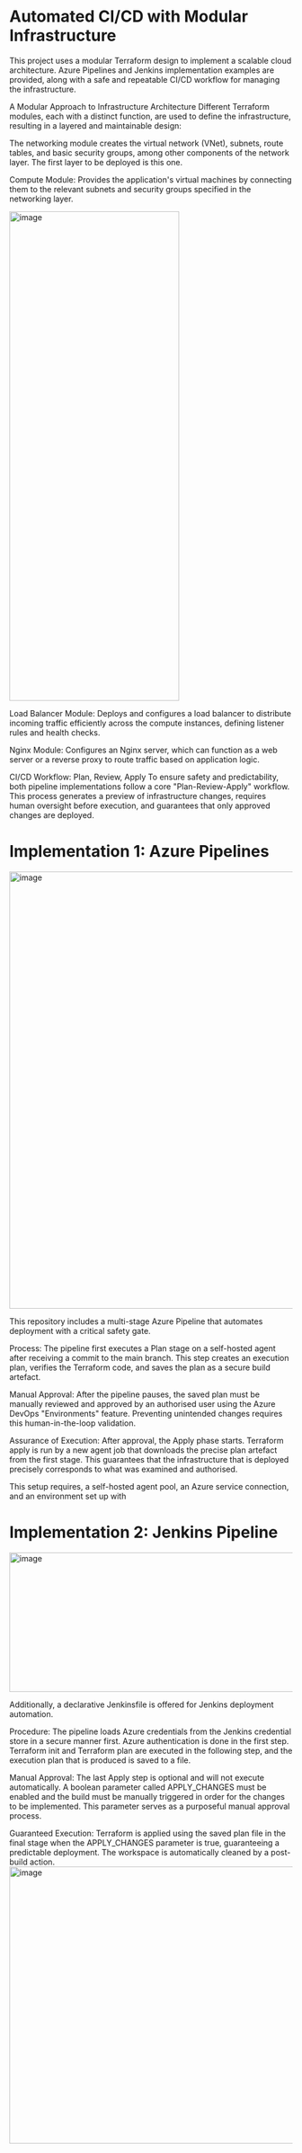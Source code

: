 ﻿# Automated CI/CD with Modular Infrastructure
 
This project uses a modular Terraform design to implement a scalable cloud architecture. Azure Pipelines and Jenkins implementation examples are provided, along with a safe and repeatable CI/CD workflow for managing the infrastructure.

A Modular Approach to Infrastructure Architecture
Different Terraform modules, each with a distinct function, are used to define the infrastructure, resulting in a layered and maintainable design:

The networking module creates the virtual network (VNet), subnets, route tables, and basic security groups, among other components of the network layer. The first layer to be deployed is this one.

Compute Module: Provides the application's virtual machines by connecting them to the relevant subnets and security groups specified in the networking layer.


<img width="302" height="871" alt="image" src="https://github.com/user-attachments/assets/ae2abdfb-1e9a-4662-87fd-60bb63ba5639" />

Load Balancer Module: Deploys and configures a load balancer to distribute incoming traffic efficiently across the compute instances, defining listener rules and health checks.

Nginx Module: Configures an Nginx server, which can function as a web server or a reverse proxy to route traffic based on application logic.

CI/CD Workflow: Plan, Review, Apply
To ensure safety and predictability, both pipeline implementations follow a core "Plan-Review-Apply" workflow. This process generates a preview of infrastructure changes, requires human oversight before execution, and guarantees that only approved changes are deployed.

# Implementation 1: Azure Pipelines
<img width="1118" height="778" alt="image" src="https://github.com/user-attachments/assets/b2107c25-4f99-4311-83c9-413c3109e2b0" />

This repository includes a multi-stage Azure Pipeline that automates deployment with a critical safety gate.

Process: The pipeline first executes a Plan stage on a self-hosted agent after receiving a commit to the main branch. This step creates an execution plan, verifies the Terraform code, and saves the plan as a secure build artefact.

Manual Approval: After the pipeline pauses, the saved plan must be manually reviewed and approved by an authorised user using the Azure DevOps "Environments" feature. Preventing unintended changes requires this human-in-the-loop validation.

Assurance of Execution: After approval, the Apply phase starts. Terraform apply is run by a new agent job that downloads the precise plan artefact from the first stage. This guarantees that the infrastructure that is deployed precisely corresponds to what was examined and authorised.

This setup requires, a self-hosted agent pool, an Azure service connection, and an environment set up with 

# Implementation 2: Jenkins Pipeline
<img width="1600" height="248" alt="image" src="https://github.com/user-attachments/assets/c1b9d3b7-3057-4d33-8881-f2254007c78b" />

 Additionally, a declarative Jenkinsfile is offered for Jenkins deployment automation.

 Procedure: The pipeline loads Azure credentials from the Jenkins credential store in a secure manner first.  Azure authentication is done in the first step.  Terraform init and Terraform plan are executed in the following step, and the execution plan that is produced is saved to a file.

 Manual Approval: The last Apply step is optional and will not execute automatically.  A boolean parameter called APPLY_CHANGES must be enabled and the build must be manually triggered in order for the changes to be implemented.  This parameter serves as a purposeful manual approval process.

 Guaranteed Execution: Terraform is applied using the saved plan file in the final stage when the APPLY_CHANGES parameter is true, guaranteeing a predictable deployment.  The workspace is automatically cleaned by a post-build action.
 <img width="1108" height="493" alt="image" src="https://github.com/user-attachments/assets/69af263a-27d9-43d1-8d6e-6e30b47abc06" />









